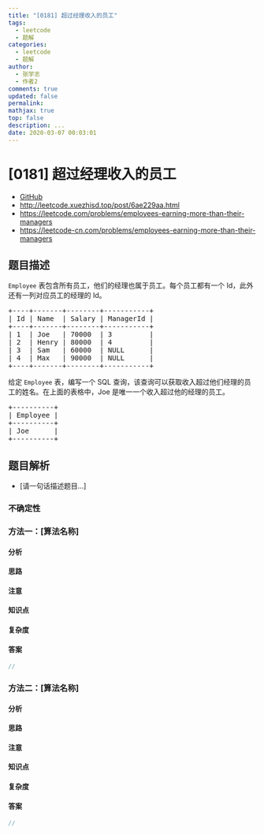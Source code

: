 ```yaml
---
title: "[0181] 超过经理收入的员工"
tags:
  - leetcode
  - 题解
categories:
  - leetcode
  - 题解
author:
  - 张学志
  - 作者2
comments: true
updated: false
permalink:
mathjax: true
top: false
description: ...
date: 2020-03-07 00:03:01
---
```



# [0181] 超过经理收入的员工
* [GitHub](https://github.com/algoboy101/LeetCodeCrowdsource/tree/master/_posts/QA/%5B0181%5D%20%E8%B6%85%E8%BF%87%E7%BB%8F%E7%90%86%E6%94%B6%E5%85%A5%E7%9A%84%E5%91%98%E5%B7%A5.md)
* http://leetcode.xuezhisd.top/post/6ae229aa.html
* https://leetcode.com/problems/employees-earning-more-than-their-managers
* https://leetcode-cn.com/problems/employees-earning-more-than-their-managers


## 题目描述

<p><code>Employee</code>&nbsp;表包含所有员工，他们的经理也属于员工。每个员工都有一个 Id，此外还有一列对应员工的经理的 Id。</p>

<pre>+----+-------+--------+-----------+
| Id | Name  | Salary | ManagerId |
+----+-------+--------+-----------+
| 1  | Joe   | 70000  | 3         |
| 2  | Henry | 80000  | 4         |
| 3  | Sam   | 60000  | NULL      |
| 4  | Max   | 90000  | NULL      |
+----+-------+--------+-----------+
</pre>

<p>给定&nbsp;<code>Employee</code>&nbsp;表，编写一个 SQL 查询，该查询可以获取收入超过他们经理的员工的姓名。在上面的表格中，Joe 是唯一一个收入超过他的经理的员工。</p>

<pre>+----------+
| Employee |
+----------+
| Joe      |
+----------+
</pre>



## 题目解析
* [请一句话描述题目...]

### 不确定性


### 方法一：[算法名称]

#### 分析

#### 思路

#### 注意

#### 知识点

#### 复杂度

#### 答案

```cpp
//
```


### 方法二：[算法名称]

#### 分析

#### 思路

#### 注意

#### 知识点

#### 复杂度

#### 答案

```cpp
//
```


